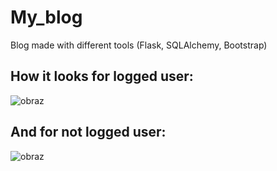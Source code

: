 # My_blog
Blog made with different tools (Flask, SQLAlchemy, Bootstrap)

## How it looks for logged user:
![obraz](https://github.com/user-attachments/assets/d2ea4b7c-e0ae-4264-a58e-70ec5b1dff1c)

## And for not logged user:
![obraz](https://github.com/user-attachments/assets/abec5959-34b6-4165-9e69-186762466d41)


